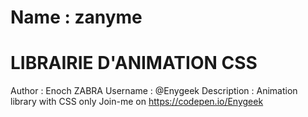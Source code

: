 # Name : zanyme
# LIBRAIRIE D'ANIMATION CSS

Author : Enoch ZABRA
Username : @Enygeek
Description : Animation library with CSS only
Join-me on https://codepen.io/Enygeek 
